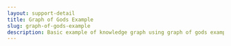 ```yaml
---
layout: support-detail
title: Graph of Gods Example
slug: graph-of-gods-example
description: Basic example of knowledge graph using graph of gods example
---
```


